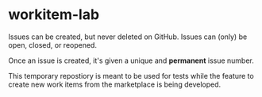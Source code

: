 # workitem-lab
Issues can be created, but never deleted on GitHub. Issues can (only) be open, closed, or reopened.

Once an issue is created, it's given a unique and __permanent__ issue number.

This temporary repostiory is meant to be used for tests while the feature to create new work items from the marketplace is being developed.
